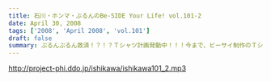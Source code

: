 ```yaml
---
title: 石川・ホンマ・ぶるんのBe-SIDE Your Life! vol.101-2
date: April 30, 2008
tags: ['2008', 'April 2008', 'vol.101']
draft: false
summary: ぶるんぶるん救済！？！？Ｔシャツ計画発動中！！！今まで、ビーサイ制作のＴシャツを知らない人・・・モッタイナイ！意外と町中でも映えるオシャレなものになるらしい、完全受注生産方式。今年の夏も熱いゼ。NAMAE
---
```


http://project-phi.ddo.jp/ishikawa/ishikawa101_2.mp3